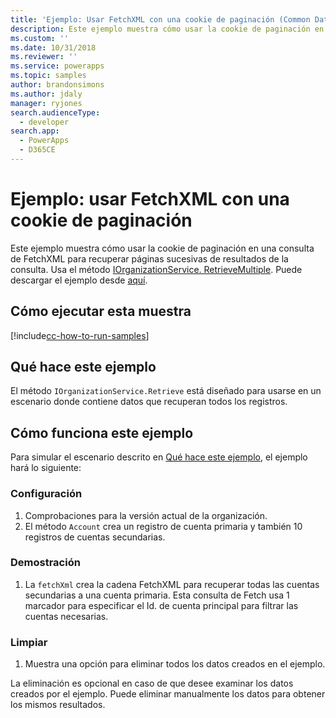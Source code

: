 ```yaml
---
title: 'Ejemplo: Usar FetchXML con una cookie de paginación (Common Data Service) | Microsoft Docs'
description: Este ejemplo muestra cómo usar la cookie de paginación en una FetchXML
ms.custom: ''
ms.date: 10/31/2018
ms.reviewer: ''
ms.service: powerapps
ms.topic: samples
author: brandonsimons
ms.author: jdaly
manager: ryjones
search.audienceType:
  - developer
search.app:
  - PowerApps
  - D365CE
---
```

# <a name="sample-use-fetchxml-with-a-paging-cookie"></a>Ejemplo: usar FetchXML con una cookie de paginación

<!-- This could be greatly simplified IMHO 
https://docs.microsoft.com/dynamics365/customer-engagement/developer/org-service/sample-use-fetchxml-paging-cookie
-->
Este ejemplo muestra cómo usar la cookie de paginación en una consulta de FetchXML para recuperar páginas sucesivas de resultados de la consulta. Usa el método [IOrganizationService. RetrieveMultiple](https://docs.microsoft.com/dotnet/api/microsoft.xrm.sdk.iorganizationservice.retrievemultiple?view=dynamics-general-ce-9). Puede descargar el ejemplo desde [aquí](https://github.com/Microsoft/PowerApps-Samples/tree/master/cds/orgsvc/C%23/UseFetchXMLWithPaging).

## <a name="how-to-run-this-sample"></a>Cómo ejecutar esta muestra

[!include[cc-how-to-run-samples](../../includes/cc-how-to-run-samples.md)]

## <a name="what-this-sample-does"></a>Qué hace este ejemplo

El método `IOrganizationService.Retrieve` está diseñado para usarse en un escenario donde contiene datos que recuperan todos los registros.

## <a name="how-this-sample-works"></a>Cómo funciona este ejemplo

Para simular el escenario descrito en [Qué hace este ejemplo](#what-this-sample-does), el ejemplo hará lo siguiente:

### <a name="setup"></a>Configuración

1. Comprobaciones para la versión actual de la organización.
1. El método `Account` crea un registro de cuenta primaria y también 10 registros de cuentas secundarias.

### <a name="demonstrate"></a>Demostración

1. La `fetchXml` crea la cadena FetchXML para recuperar todas las cuentas secundarias a una cuenta primaria. Esta consulta de Fetch usa 1 marcador para especificar el Id. de cuenta principal para filtrar las cuentas necesarias.

### <a name="clean-up"></a>Limpiar

1. Muestra una opción para eliminar todos los datos creados en el ejemplo.

La eliminación es opcional en caso de que desee examinar los datos creados por el ejemplo. Puede eliminar manualmente los datos para obtener los mismos resultados.

